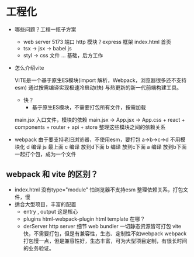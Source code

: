 # 工程化

- 哪些问题？工程一揽子方案
    - web server 5173 端口 http 模块？express 框架
        index.html 首页
    - tsx -> jsx -> babel js
    - styl -> css 文件
    ...
    基础，后方工作

- 怎么介绍vite
    <script type="module" src="/src/main.jsx"></script>
    VITE是一个基于原生ES模块(import 解析，Webpack，浏览器很多还不支持esm)
    通过按需编译实现极速冷启动(快) 与热更新的新一代前端构建工具。

    - 快？
        - 基于原生ES模块，不需要打包所有文件，按需加载

    main.jsx 入口文件，模块的依赖
    main.jsx -> App.jsx -> App.css + react + components + router + api + store
    整理这些模块之间的依赖关系


- webpack
    由于要支持老旧浏览器，不使用esm，要打包
    a->b->c->d
    不用模块化
    d 编译 js 最上面
    c 编译 放到d下面
    b 编译 放到c下面
    a 编译 放到b下面
    一起打个包，成为一个文件

## webpack 和 vite 的区别？
- index.html 没有type="module" 怕浏览器不支持esm
    整理依赖关系，打包文件，慢
- 适合大型项目，丰富的配置
    - entry , output 这是核心
    - plugins 
        html-webpack-plugin html template 在哪？
    - derServer
        http server 细节
    web bundler 一切静态资源皆可打包
    vite快，不需要打包，但是有兼容性，生态、定制性不如webpack
    webpack打包慢一点，但是兼容性好，生态丰富，可为大型项目定制，有很长时间的业务验证。